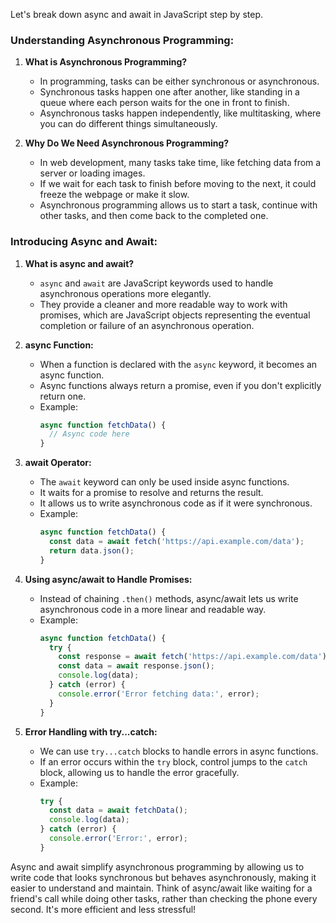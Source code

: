 Let's break down async and await in JavaScript step by step.

### Understanding Asynchronous Programming:

1. **What is Asynchronous Programming?**
   - In programming, tasks can be either synchronous or asynchronous.
   - Synchronous tasks happen one after another, like standing in a queue where each person waits for the one in front to finish.
   - Asynchronous tasks happen independently, like multitasking, where you can do different things simultaneously.

2. **Why Do We Need Asynchronous Programming?**
   - In web development, many tasks take time, like fetching data from a server or loading images.
   - If we wait for each task to finish before moving to the next, it could freeze the webpage or make it slow.
   - Asynchronous programming allows us to start a task, continue with other tasks, and then come back to the completed one.

### Introducing Async and Await:

1. **What is async and await?**
   - `async` and `await` are JavaScript keywords used to handle asynchronous operations more elegantly.
   - They provide a cleaner and more readable way to work with promises, which are JavaScript objects representing the eventual completion or failure of an asynchronous operation.

2. **async Function:**
   - When a function is declared with the `async` keyword, it becomes an async function.
   - Async functions always return a promise, even if you don't explicitly return one.
   - Example:
     ```javascript
     async function fetchData() {
       // Async code here
     }
     ```

3. **await Operator:**
   - The `await` keyword can only be used inside async functions.
   - It waits for a promise to resolve and returns the result.
   - It allows us to write asynchronous code as if it were synchronous.
   - Example:
     ```javascript
     async function fetchData() {
       const data = await fetch('https://api.example.com/data');
       return data.json();
     }
     ```

4. **Using async/await to Handle Promises:**
   - Instead of chaining `.then()` methods, async/await lets us write asynchronous code in a more linear and readable way.
   - Example:
     ```javascript
     async function fetchData() {
       try {
         const response = await fetch('https://api.example.com/data');
         const data = await response.json();
         console.log(data);
       } catch (error) {
         console.error('Error fetching data:', error);
       }
     }
     ```

5. **Error Handling with try...catch:**
   - We can use `try...catch` blocks to handle errors in async functions.
   - If an error occurs within the `try` block, control jumps to the `catch` block, allowing us to handle the error gracefully.
   - Example:
     ```javascript
     try {
       const data = await fetchData();
       console.log(data);
     } catch (error) {
       console.error('Error:', error);
     }
     ```

Async and await simplify asynchronous programming by allowing us to write code that looks synchronous but behaves asynchronously, making it easier to understand and maintain. Think of async/await like waiting for a friend's call while doing other tasks, rather than checking the phone every second. It's more efficient and less stressful!